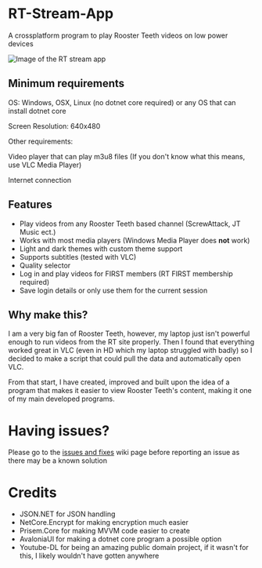# RT-Stream-App
A crossplatform program to play Rooster Teeth videos on low power devices

![Image of the RT stream app](https://sites.2haloes.co.uk/images/rt_stream_app.PNG)

## Minimum requirements 
OS: Windows, OSX, Linux (no dotnet core required) or any OS that can install dotnet core

Screen Resolution: 640x480

Other requirements: 

Video player that can play m3u8 files (If you don't know what this means, use VLC Media Player)
                    
Internet connection


## Features
* Play videos from any Rooster Teeth based channel (ScrewAttack, JT Music ect.)
* Works with most media players (Windows Media Player does **not** work)
* Light and dark themes with custom theme support
* Supports subtitles (tested with VLC)
* Quality selector
* Log in and play videos for FIRST members (RT FIRST membership required)
* Save login details or only use them for the current session

## Why make this?

I am a very big fan of Rooster Teeth, however, my laptop just isn't powerful enough to run videos from the RT site properly. Then I found that everything worked great in VLC (even in HD which my laptop struggled with badly) so I decided to make a script that could pull the data and automatically open VLC.

From that start, I have created, improved and built upon the idea of a program that makes it easier to view Rooster Teeth's content, making it one of my main developed programs.

# Having issues?

Please go to the [issues and fixes](https://github.com/2haloes/RT-Stream-App/wiki/Issues-and-fixes) wiki page before reporting an issue as there may be a known solution


# Credits
* JSON.NET for JSON handling
* NetCore.Encrypt for making encryption much easier
* Prisem.Core for making MVVM code easier to create
* AvaloniaUI for making a dotnet core program a possible option
* Youtube-DL for being an amazing public domain project, if it wasn't for this, I likely wouldn't have gotten anywhere
